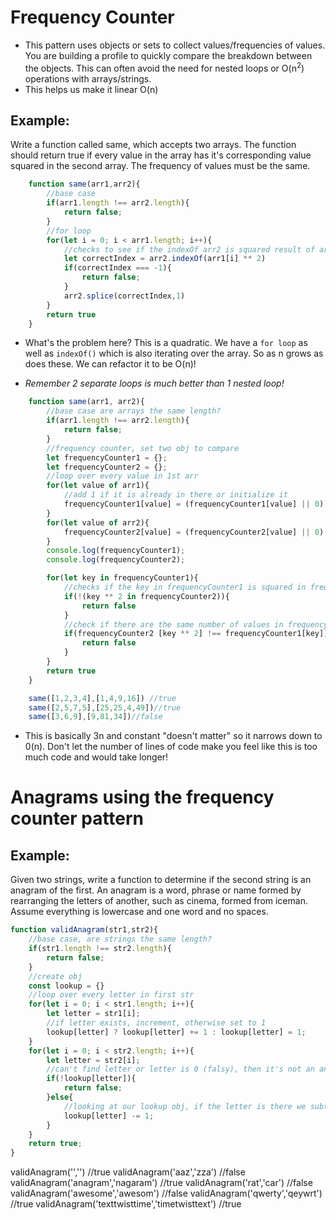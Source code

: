 # Frequency Counter 
- This pattern uses objects or sets to collect values/frequencies of values. You are building a profile to quickly compare the breakdown between the objects. This can often avoid the need for nested loops or O(n<sup>2</sup>) operations with arrays/strings.
- This helps us make it linear O(n)

## Example: 
Write a function called same, which accepts two arrays. The function should return true if every value in the array has it's corresponding value squared in the second array. The frequency of values must be the same. 



```javascript
    function same(arr1,arr2){
        //base case 
        if(arr1.length !== arr2.length){
            return false;
        }
        //for loop
        for(let i = 0; i < arr1.length; i++){
            //checks to see if the indexOf arr2 is squared result of arr1[i]
            let correctIndex = arr2.indexOf(arr1[i] ** 2)
            if(correctIndex === -1){
                return false;
            }
            arr2.splice(correctIndex,1)
        }
        return true
    }
```

- What's the problem here? This is a quadratic. We have a `for loop` as well as `indexOf()` which is also iterating over the array. So as n grows as does these. We can refactor it to be O(n)! 

- *Remember 2 separate loops is much better than 1 nested loop!*

```javascript 
    function same(arr1, arr2){
        //base case are arrays the same length?
        if(arr1.length !== arr2.length){
            return false;
        }
        //frequency counter, set two obj to compare
        let frequencyCounter1 = {};
        let frequencyCounter2 = {};
        //loop over every value in 1st arr 
        for(let value of arr1){
            //add 1 if it is already in there or initialize it
            frequencyCounter1[value] = (frequencyCounter1[value] || 0) + 1
        }
        for(let value of arr2){
            frequencyCounter2[value] = (frequencyCounter2[value] || 0) + 1
        }
        console.log(frequencyCounter1);
        console.log(frequencyCounter2);

        for(let key in frequencyCounter1){
            //checks if the key in frequencyCounter1 is squared in frequencyCounter2
            if(!(key ** 2 in frequencyCounter2)){
                return false
            }
            //check if there are the same number of values in frequencyCounter2 as there are in frequencyCounter1
            if(frequencyCounter2 [key ** 2] !== frequencyCounter1[key]){
                return false
            }
        }
        return true 
    }
```
```javascript
    same([1,2,3,4],[1,4,9,16]) //true 
    same([2,5,7,5],[25,25,4,49])//true
    same([3,6,9],[9,81,34])//false 
```

- This is basically 3n and constant "doesn't matter" so it narrows down to 0(n). Don't let the number of lines of code make you feel like this is too much code and would take longer!

# Anagrams using the frequency counter pattern
## Example:
Given two strings, write a function to determine if the second string is an anagram of the first. An anagram is a word, phrase or name formed by rearranging the letters of another, such as cinema, formed from iceman. Assume everything is lowercase and one word and no spaces. 

```javascript
function validAnagram(str1,str2){
    //base case, are strings the same length?
    if(str1.length !== str2.length){
        return false; 
    }
    //create obj
    const lookup = {}
    //loop over every letter in first str
    for(let i = 0; i < str1.length; i++){
        let letter = str1[i];
        //if letter exists, increment, otherwise set to 1
        lookup[letter] ? lookup[letter] += 1 : lookup[letter] = 1;
    }
    for(let i = 0; i < str2.length; i++){
        let letter = str2[i];
        //can't find letter or letter is 0 (falsy), then it's not an anagram
        if(!lookup[letter]){
            return false;
        }else{
            //looking at our lookup obj, if the letter is there we subtract 1
            lookup[letter] -= 1; 
        }
    }
    return true;
}
```
validAnagram('','') //true
validAnagram('aaz','zza') //false
validAnagram('anagram','nagaram') //true
validAnagram('rat','car') //false
validAnagram('awesome','awesom') //false
validAnagram('qwerty','qeywrt') //true
validAnagram('texttwisttime','timetwisttext') //true
